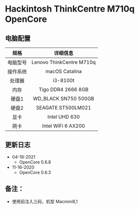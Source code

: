# Hackintosh ThinkCentre M710q OpenCore

## 电脑配置

|   规格   |                           详细信息                           |
| :------: | :----------------------------------------------------------: |
| 电脑型号 |                  Lenovo ThinkCentre M710q                   |
| 操作系统 |                        macOS Catalina                        |
|  处理器  |                         i3-8100t                          |
|   内存   |                    Tigo DDR4 2666 8GB                       |
|  硬盘1   |                   WD_BLACK SN750 500GB                     |
|  硬盘2   |                     SEAGATE ST500LM021                      |
|   显卡   |                       Intel UHD 630                        |
|   网卡   |                     Intel WiFi 6 AX200                      |

## 更新日志
- 04-18-2021
  - OpenCore 0.6.8
- 11-16-2020
  - OpenCore 0.6.3

## 备注：

- 使用前注入三码，机型 Macmini8,1
